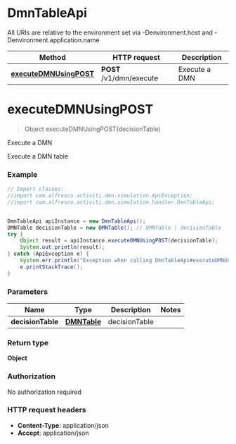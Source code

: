 # DmnTableApi

All URIs are relative to the environment set via -Denvironment.host and -Denvironment.application.name

Method | HTTP request | Description
------------- | ------------- | -------------
[**executeDMNUsingPOST**](DmnTableApi.md#executeDMNUsingPOST) | **POST** /v1/dmn/execute | Execute a DMN


<a name="executeDMNUsingPOST"></a>
# **executeDMNUsingPOST**
> Object executeDMNUsingPOST(decisionTable)

Execute a DMN

Execute a DMN table

### Example
```java
// Import classes:
//import com.alfresco.activiti.dmn.simulation.ApiException;
//import com.alfresco.activiti.dmn.simulation.handler.DmnTableApi;


DmnTableApi apiInstance = new DmnTableApi();
DMNTable decisionTable = new DMNTable(); // DMNTable | decisionTable
try {
    Object result = apiInstance.executeDMNUsingPOST(decisionTable);
    System.out.println(result);
} catch (ApiException e) {
    System.err.println("Exception when calling DmnTableApi#executeDMNUsingPOST");
    e.printStackTrace();
}
```

### Parameters

Name | Type | Description  | Notes
------------- | ------------- | ------------- | -------------
 **decisionTable** | [**DMNTable**](DMNTable.md)| decisionTable |

### Return type

**Object**

### Authorization

No authorization required

### HTTP request headers

 - **Content-Type**: application/json
 - **Accept**: application/json

